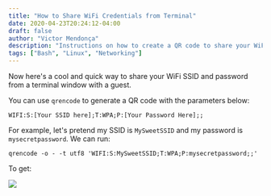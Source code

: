 ```yaml
---
title: "How to Share WiFi Credentials from Terminal"
date: 2020-04-23T20:24:12-04:00
draft: false
author: "Victor Mendonça"
description: "Instructions on how to create a QR code to share your WiFi"
tags: ["Bash", "Linux", "Networking"]
---
```


Now here's a cool and quick way to share your WiFi SSID and password from a terminal window with a guest.

You can use `qrencode` to generate a QR code with the parameters below:

```none
WIFI:S:[Your SSID here];T:WPA;P:[Your Password Here];;
```

For example, let's pretend my SSID is `MySweetSSID` and my password is `mysecretpassword`. We can run:

```
qrencode -o - -t utf8 'WIFI:S:MySweetSSID;T:WPA;P:mysecretpassword;;'
```

To get:

![](img/how-to-share-wifi-via-terminal-generated-qr-code/2020-04-23_20-18.png)
